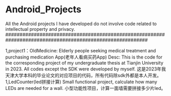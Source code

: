 # Android_Projects
All the Android projects I have developed do not involve code related to intellectual property and privacy.
##########################################################################################################

1,project1：OldMedicine: Elderly people seeking medical treatment and purchasing medication App(老年人看病买药App)
Desc:
This is the code for the corresponding project of my undergraduate thesis at Tianjin University in 2023. All codes except the SDK were developed by myself.
这是2023年我天津大学本科的毕业论文的对应项目的代码，所有代码除sdk外都是本人开发。
1,LedCounter(led拼接计算)
Small functional project, calculate how many LEDs are needed for a wall.
小型功能性项目，计算一面墙需要拼接多少片led。

